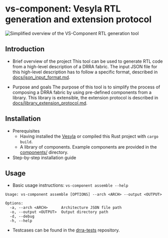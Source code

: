 # vs-component: Vesyla RTL generation and extension protocol

![Simplified overview of the VS-Component RTL generation tool](https://github.com/user-attachments/assets/b84fc75f-9b29-4cf8-9c78-9b41133d6ee1)

## Introduction

- Brief overview of the project
  This tool can be used to generate RTL code from a high-level description of a DRRA fabric.
  The input JSON file for this high-level description has to follow a specific format, described in [docs/json_input_format.md](docs/json_input_format.md).

- Purpose and goals
  The purpose of this tool is to simplify the process of composing a DRRA fabric by using pre-defined components from a library.
  This library is extensible, the extension protocol is described in [docs/library_extension_protocol.md](docs/library_extension_protocol.md).

## Installation

- Prerequisites
  - Having installed the [Vesyla](https://github.com/silagokth/vesyla/tree/develop?tab=readme-ov-file#compile-and-install) or compiled this Rust project with `cargo build`.
  - A library of components. Example components are provided in the [components/](components/) directory.
- Step-by-step installation guide

## Usage

- Basic usage instructions: `vs-component assemble --help`

```shell
Usage: vs-component assemble [OPTIONS] --arch <ARCH> --output <OUTPUT>

Options:
  -a, --arch <ARCH>      Architecture JSON file path
  -o, --output <OUTPUT>  Output directory path
  -d, --debug
  -h, --help
```

- Testcases can be found in the [drra-tests](https://github.com/silagokth/drra-tests) repository.
